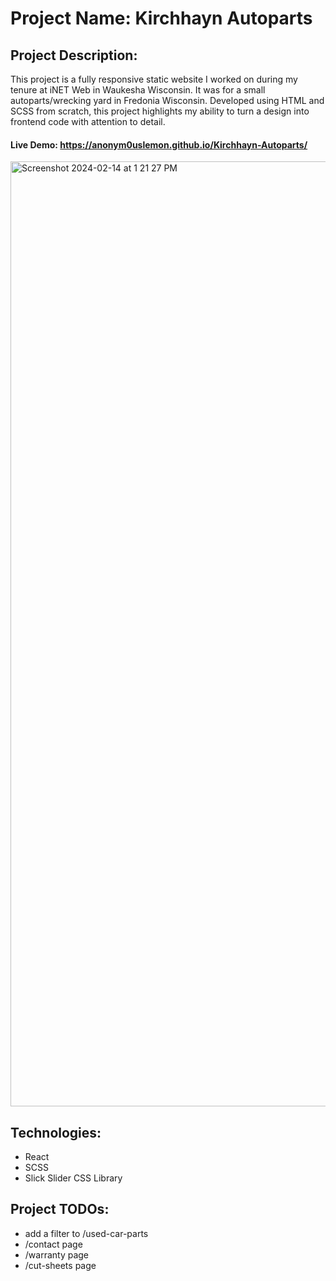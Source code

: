 # Project Name: Kirchhayn Autoparts

## Project Description:
This project is a fully responsive static website I worked on during my tenure at iNET Web in Waukesha Wisconsin. It was for a small autoparts/wrecking yard in Fredonia Wisconsin. Developed using HTML and SCSS from scratch, this project highlights my ability to turn a design into frontend code with attention to detail. 

#### Live Demo:  https://anonym0uslemon.github.io/Kirchhayn-Autoparts/
<img width="1512" alt="Screenshot 2024-02-14 at 1 21 27 PM" src="https://github.com/user-attachments/assets/b13953bd-80a2-4527-914c-6ae6951f07cf">

## Technologies:
- React
- SCSS
- Slick Slider CSS Library

## Project TODOs: 
+ add a filter to /used-car-parts
+ /contact page
+ /warranty page
+ /cut-sheets page


